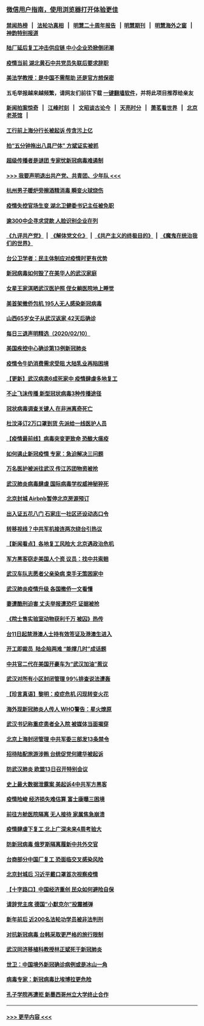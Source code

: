 ### [微信用户指南，使用浏览器打开体验更佳](https://github.com/gfw-breaker/banned-news1/blob/master/indexes/wechat-guide.md?t=0)
#### [禁闻热榜](热点新闻.md?t=0)  &nbsp;&nbsp;|&nbsp;&nbsp; [法轮功真相](https://github.com/gfw-breaker/truth/blob/master/README.md?t=0) &nbsp;&nbsp;|&nbsp;&nbsp; [明慧二十周年报告](https://github.com/gfw-breaker/mh-reports/blob/master/README.md?t=0) &nbsp;&nbsp;|&nbsp;&nbsp;[明慧期刊](https://github.com/gfw-breaker/mh-qikan) &nbsp;&nbsp;|&nbsp;&nbsp; [明慧海外之窗](https://github.com/gfw-breaker/mh-news/blob/master/README.md?t=0) &nbsp;&nbsp;|&nbsp;&nbsp; [神韵特别报道](https://github.com/gfw-breaker/mh-news/blob/master/shenyun.md?t=0)
#### [陆厂延后复工冲击供应链 中小企业恐掀倒闭潮](../pages/nsc413/n11859772.md?t=02111633) 
#### [疫情当前 湖北黄石中共党员失联后要求辞职](../pages/nsc413/n11860118.md?t=02111633) 
#### [美法学教授：是中国不需帮助 还是官方想保密](../pages/nsc413/n11859492.md?t=02111633) 
#### 五毛举报越来越频繁，请网友们前往下载 [一键翻墙软件](https://github.com/gfw-breaker/ssr-accounts)，并将此项目推荐给亲友
#### [新闻拍案惊奇](https://github.com/gfw-breaker/banned-news1/blob/master/pages/link4.md) &nbsp;&nbsp;|&nbsp;&nbsp; [江峰时刻](https://github.com/gfw-breaker/banned-news1/blob/master/pages/link4.md) &nbsp;&nbsp;|&nbsp;&nbsp; [文昭谈古论今](https://github.com/gfw-breaker/banned-news1/blob/master/pages/link4.md) &nbsp;&nbsp;|&nbsp;&nbsp; [天亮时分](https://github.com/gfw-breaker/banned-news1/blob/master/pages/link4.md) &nbsp;&nbsp;|&nbsp;&nbsp; [萧茗看世界](https://github.com/gfw-breaker/banned-news1/blob/master/pages/link4.md) &nbsp;&nbsp;|&nbsp;&nbsp; [北京老茶馆](https://github.com/gfw-breaker/banned-news1/blob/master/pages/link4.md) &nbsp;&nbsp;|&nbsp;&nbsp; 
#### [工行前上海分行长被起诉 传贪污上亿](../pages/nsc413/n11860139.md?t=02111633) 
#### [拍“五分钟拖出八具尸体” 方斌证实被抓](../pages/nsc413/n11860090.md?t=02111633) 
#### [超级传播者是谜团 专家忧新冠病毒难遏制](../pages/nsc413/n11859686.md?t=02111633) 
#### [>>> 我要声明退出共产党、共青团、少年队 <<<](https://github.com/begood0513/goodnews/blob/master/quit/letter.md) 
#### [杭州男子暖炉旁擦酒精消毒 瞬变火球烧伤](../pages/nsc413/n11860071.md?t=02111633) 
#### [疫情失控官场生变 湖北卫健委书记主任被免职](../pages/nsc413/n11859848.md?t=02111633) 
#### [逾300中企寻求贷款 人脸识别企业在列](../pages/nsc413/n11860100.md?t=02111633) 
#### [《九评共产党》](https://github.com/begood0513/9ping.md/blob/master/README.md) &nbsp;|&nbsp; [《解体党文化》](../../../../jtdwh.md/blob/master/README.md)  &nbsp;|&nbsp; [《共产主义的终极目的》](../../../../gczydzjmd.md/blob/master/README.md) &nbsp;|&nbsp; [《魔鬼在统治我们的世界》](../../../../mgztzwmdsj.md/blob/master/README.md) 
#### [台公卫学者：民主体制应对疫情时更有优势](../pages/nsc413/n11860023.md?t=02111633) 
#### [新冠病毒如何毁了在美华人的武汉家庭](../pages/nsc413/n11859524.md?t=02111633) 
#### [女星王家淇晒武汉医护照 侄女躺医院地上睡觉](../pages/nsc413/n11859756.md?t=02111633) 
#### [美首架撤侨包机 195人无人感染新冠病毒](../pages/nsc413/n11859908.md?t=02111633) 
#### [山西65岁女子从武汉返家 42天后确诊](../pages/nsc413/n11859912.md?t=02111633) 
#### [每日三退声明精选（2020/02/10）](../pages/nsc413/n11860031.md?t=02111633) 
#### [美国疾控中心确诊第13例新冠肺炎](../pages/nsc413/n11859966.md?t=02111633) 
#### [疫情令牛奶消费需求受阻 大陆乳业再陷困境](../pages/nsc413/n11859859.md?t=02111633) 
#### [【更新】武汉病患6成死家中 疫情肆虐多地复工](../pages/nsc413/n11801312.md?t=02111633) 
#### [不止飞沫传播 新型冠状病毒3种传播途径](../pages/nsc413/n11859060.md?t=02111633) 
#### [冠状病毒调查关键人 在非洲离奇死亡](../pages/nsc413/n11859798.md?t=02111633) 
#### [杜汶泽订2万口罩到货 先派给一线医护人员](../pages/nsc413/n11859214.md?t=02111633) 
#### [【疫情最前线】病毒突变更致命 恐酿大瘟疫](../pages/nsc413/n11859604.md?t=02111633) 
#### [如何遏止新冠疫情 专家：急迫解决三问题](../pages/nsc413/n11859685.md?t=02111633) 
#### [万名医护被派往武汉 传江苏团物资被抢](../pages/nsc413/n11859585.md?t=02111633) 
#### [武汉肺炎病毒肆虐 国际病毒学权威神秘猝死](../pages/nsc413/n11833010.md?t=02111633) 
#### [北京封城 Airbnb暂停北京房源预订](../pages/nsc413/n11859659.md?t=02111633) 
#### [出入证五花八门 石家庄一社区还设动态口令](../pages/nsc413/n11859510.md?t=02111633) 
#### [转移视线？中共军机接连两次绕台引热议](../pages/nsc413/n11859346.md?t=02111633) 
#### [【新闻看点】各地复工风险大 北京遇政治危机](../pages/nsc413/n11859164.md?t=02111633) 
#### [军方黑客窃走美国人个资 议员：找中共索赔](../pages/nsc413/n11859371.md?t=02111633) 
#### [武汉车队志愿者父亲染病 束手无策困家中](../pages/nsc413/n11859117.md?t=02111633) 
#### [武汉肺炎疫情升级 各国撤侨一文看懂](../pages/nsc413/n11859313.md?t=02111633) 
#### [妻遭酷刑迫害 丈夫举报遭恐吓 证据被抢](../pages/nsc413/n11858478.md?t=02111633) 
#### [《院士售实验室动物获利千万 被囚》热传](../pages/nsc413/n11859316.md?t=02111633) 
#### [台11日起禁港澳人士持有效签证及港澳生进入](../pages/nsc413/n11858423.md?t=02111633) 
#### [开工即裁员  陆企陷两难 “能撑几时”成话题](../pages/nsc413/n11859127.md?t=02111633) 
#### [中共官二代在美国开豪车为“武汉加油”惹议](../pages/nsc413/n11859039.md?t=02111633) 
#### [武汉对所有小区封闭管理 99%排查说法遭轰](../pages/nsc413/n11859264.md?t=02111633) 
#### [【珍言真语】黎明：疫症危机 闪现转变火花](../pages/nsc413/n11859199.md?t=02111633) 
#### [海外现新冠肺炎人传人 WHO警告：星火燎原](../pages/nsc413/n11859252.md?t=02111633) 
#### [武汉书记称重症患者全入院 被媒体当面揭穿](../pages/nsc413/n11859218.md?t=02111633) 
#### [北京上海封闭管理 中共军委三部发13条禁令](../pages/nsc413/n11859098.md?t=02111633) 
#### [招待陆配旅游涉贿 台统促党何建华被起诉](../pages/nsc413/n11858696.md?t=02111633) 
#### [防武汉肺炎 欧盟13日召开特别会议](../pages/nsc413/n11859088.md?t=02111633) 
#### [史上最大数据泄露案 美起诉4中共军方黑客](../pages/nsc413/n11859115.md?t=02111633) 
#### [疫情险峻 经济损失难估算 富士康曝三困境](../pages/nsc413/n11859120.md?t=02111633) 
#### [前往方舱医院隔离 无人接待 家属焦急崩溃](../pages/nsc413/n11859068.md?t=02111633) 
#### [疫情肆虐下复工 北上广深未来4周考验大](../pages/nsc413/n11859066.md?t=02111633) 
#### [防新冠病毒 俄罗斯隔离履新中共外交官](../pages/nsc413/n11859079.md?t=02111633) 
#### [台商部分中国厂复工 恐面临交叉感染风险](../pages/nsc413/n11858646.md?t=02111633) 
#### [北京封城后 习近平戴口罩首次视察疫情](../pages/nsc413/n11858828.md?t=02111633) 
#### [【十字路口】中国经济重创 民众如何避险自保](../pages/nsc413/n11857098.md?t=02111633) 
#### [请辞党主席 德国“小默克尔”投震撼弹](../pages/nsc413/n11858583.md?t=02111633) 
#### [新年前后 近200名法轮功学员被非法判刑](../pages/nsc413/n11855720.md?t=02111633) 
#### [对抗新冠病毒 台韩采取更严格的旅行限制](../pages/nsc413/n11858936.md?t=02111633) 
#### [武汉同济移植科教授林正斌死于新冠肺炎](../pages/nsc413/n11858844.md?t=02111633) 
#### [世卫：中国境外新冠确诊病例或是冰山一角](../pages/nsc413/n11858781.md?t=02111633) 
#### [病毒专家：新冠病毒比埃博拉更危险](../pages/nsc413/n11858572.md?t=02111633) 
#### [孔子学院再遭拒 新墨西哥州立大学终止合作](../pages/nsc413/n11858661.md?t=02111633) 

----
#### [ >>> 更早内容 <<< ](../indexes/nsc413-earlier.md)
